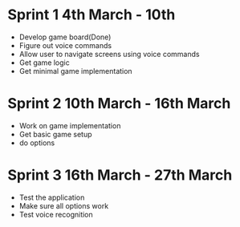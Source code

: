 # Sprint 1 4th March - 10th
+ Develop game board(Done)
+ Figure out voice commands
+ Allow user to navigate screens using voice commands
+ Get game logic
+ Get minimal game implementation
# Sprint 2 10th March - 16th March
+ Work on game implementation
+ Get basic game setup
+ do options
# Sprint 3 16th March - 27th March
+ Test the application
+ Make sure all options work
+ Test voice recognition
